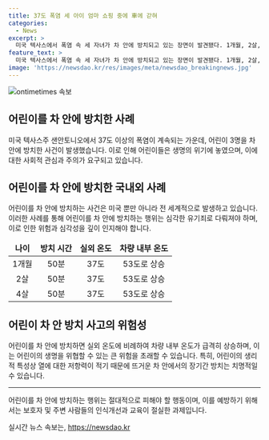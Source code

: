 ```yaml
---
title: 37도 폭염 세 아이 엄마 쇼핑 중에 車에 갇혀
categories:
  - News
excerpt: >
  미국 텍사스에서 폭염 속 세 자녀가 차 안에 방치되고 있는 장면이 발견됐다. 1개월, 2살, 4살 어린이들은 약 1시간 동안 방치됐으며, 외부 온도가 33도일 때 차 안은 1시간 후 53도까지 올라갈 수 있다고 한다. 다행히 아이들은 건강에 큰 이상이 없었지만, 이번 사건은 어린이들이 뜨거운 차 안에서 사망한 사례가 증가하고 있는 상황에서 큰 충격을 주었다. 
feature_text: >
  미국 텍사스에서 폭염 속 세 자녀가 차 안에 방치되고 있는 장면이 발견됐다. 1개월, 2살, 4살 어린이들은 약 1시간 동안 방치됐으며, 외부 온도가 33도일 때 차 안은 1시간 후 53도까지 올라갈 수 있다고 한다. 다행히 아이들은 건강에 큰 이상이 없었지만, 이번 사건은 어린이들이 뜨거운 차 안에서 사망한 사례가 증가하고 있는 상황에서 큰 충격을 주었다. 
image: 'https://newsdao.kr/res/images/meta/newsdao_breakingnews.jpg'
---
```


<p><img src="https://newsdao.kr/res/images/meta/newsdao_breakingnews.jpg" alt="ontimetimes 속보" /></p>

<h2 data-ke-size="size26">어린이를 차 안에 방치한 사례</h2>

<p data-ke-size="size16">미국 텍사스주 샌안토니오에서 37도 이상의 폭염이 계속되는 가운데, 어린이 3명을 차 안에 방치한 사건이 발생했습니다. 이로 인해 어린이들은 생명의 위기에 놓였으며, 이에 대한 사회적 관심과 주의가 요구되고 있습니다.</p>

<h2 data-ke-size="size26">어린이를 차 안에 방치한 국내외 사례</h2>

<p data-ke-size="size16">어린이를 차 안에 방치하는 사건은 미국 뿐만 아니라 전 세계적으로 발생하고 있습니다. 이러한 사례를 통해 어린이를 차 안에 방치하는 행위는 심각한 유기죄로 다뤄져야 하며, 이로 인한 위험과 심각성을 깊이 인지해야 합니다.</p>

<table>
  <thead>
    <tr>
      <td style="text-align: center; height: 17px;"><b>나이</b></td>
      <td style="text-align: center; height: 17px;"><b>방치 시간</b></td>
      <td style="text-align: center; height: 17px;"><b>실외 온도</b></td>
      <td style="text-align: center; height: 17px;"><b>차량 내부 온도</b></td>
    </tr>
  </thead>
  <tbody>
    <tr>
      <td style="text-align: center; height: 17px;">1개월</td>
      <td style="text-align: center; height: 17px;">50분</td>
      <td style="text-align: center; height: 17px;">37도</td>
      <td style="text-align: center; height: 17px;">53도로 상승</td>
    </tr>
    <tr>
      <td style="text-align: center; height: 17px;">2살</td>
      <td style="text-align: center; height: 17px;">50분</td>
      <td style="text-align: center; height: 17px;">37도</td>
      <td style="text-align: center; height: 17px;">53도로 상승</td>
    </tr>
    <tr>
      <td style="text-align: center; height: 17px;">4살</td>
      <td style="text-align: center; height: 17px;">50분</td>
      <td style="text-align: center; height: 17px;">37도</td>
      <td style="text-align: center; height: 17px;">53도로 상승</td>
    </tr>
  </tbody>
</table>

<h2 data-ke-size="size26">어린이 차 안 방치 사고의 위험성</h2>

<p data-ke-size="size16">어린이를 차 안에 방치하면 실외 온도에 비례하여 차량 내부 온도가 급격히 상승하며, 이는 어린이의 생명을 위협할 수 있는 큰 위험을 초래할 수 있습니다. 특히, 어린이의 생리적 특성상 열에 대한 저항력이 적기 때문에 뜨거운 차 안에서의 장기간 방치는 치명적일 수 있습니다.</p>

<hr>

<p data-ke-size="size16">어린이를 차 안에 방치하는 행위는 절대적으로 피해야 할 행동이며, 이를 예방하기 위해서는 보호자 및 주변 사람들의 인식개선과 교육이 절실한 과제입니다.</p>
실시간 뉴스 속보는, <a href="https://newsdao.kr" rel="dofollow">https://newsdao.kr</a>


